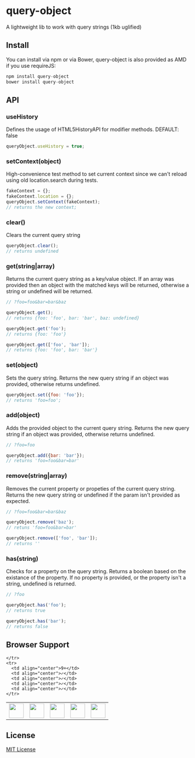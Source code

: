 # query-object

A lightweight lib to work with query strings (1kb uglified)


## Install
You can install via npm or via Bower, query-object is also provided as AMD if you use requireJS:

```javascript
npm install query-object
bower install query-object
```

## API

### useHistory
Defines the usage of HTML5HistoryAPI for modifier methods.
DEFAULT: false

```javascript
queryObject.useHistory = true;
```

### setContext(object)
High-convenience test method to set current context since we can't reload using old location.search during tests.

```javascript
fakeContext = {};
fakeContext.location = {};
queryObject.setContext(fakeContext);
// returns the new context;
``` 

### clear()
Clears the current query string

```javascript
queryObject.clear();
// returns undefined
```

### get(string|array)
Returns the current query string as a key/value object. If an array was provided then an object with the matched keys will be returned, otherwise a string or undefined will be returned.

```javascript
// ?foo=foo&bar=bar&baz

queryObject.get();
// returns {foo: 'foo', bar: 'bar', baz: undefined}

queryObject.get('foo');
// returns {foo: 'foo'}

queryObject.get(['foo', 'bar']);
// returns {foo: 'foo', bar: 'bar'}
```

### set(object)
Sets the query string. Returns the new query string if an object was provided, otherwise returns undefined.

```javascript
queryObject.set({foo: 'foo'});
// returns 'foo=foo';
```


### add(object)
Adds the provided object to the current query string. Returns the new query string if an object was provided, otherwise returns undefined.

```javascript
// ?foo=foo

queryObject.add({bar: 'bar'});
// returns 'foo=foo&bar=bar'
```

### remove(string|array)
Removes the current property or propeties of the current query string. Returns the new query string or undefined if the param isn't provided as expected.

```javascript
// ?foo=foo&bar=bar&baz

queryObject.remove('baz');
// retuns 'foo=foo&bar=bar'

queryObject.remove(['foo', 'bar']);
// returns ''
```

### has(string)
Checks for a property on the query string. Returns a boolean based on the existance of the property. If no property is provided, or the property isn't a string, undefined is returned.

```javascript
// ?foo

queryObject.has('foo');
// returns true

queryObject.has('bar');
// returns false
```

## Browser Support
<table>
  <tbody>
    <tr>
      <td><img src="http://ie.microsoft.com/testdrive/ieblog/2010/Sep/16_UserExperiencesEvolvingthebluee_23.png" height="40"></td>
      <td><img src="http://img3.wikia.nocookie.net/__cb20120330024137/logopedia/images/d/d7/Google_Chrome_logo_2011.svg" height="40"></td>
      <td><img src="http://media.idownloadblog.com/wp-content/uploads/2014/06/Safari-logo-OS-X-Yosemite.png" height="40"></td>
      <td><img src="http://th09.deviantart.net/fs71/200H/f/2013/185/e/b/firefox_2013_vector_icon_by_thegoldenbox-d6bxsye.png" height="40"></td>
      <td><img src="http://upload.wikimedia.org/wikipedia/commons/d/d4/Opera_browser_logo_2013.png" height="40"></td>

    </tr>
    <tr>
      <td align="center">9+</td>
      <td align="center">✓</td>
      <td align="center">✓</td>
      <td align="center">✓</td>
      <td align="center">✓</td>
    </tr>
  </tbody>
</table>

## License

[MIT License](http://mit-license.org/)
